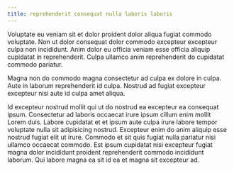 ```yaml
---
title: reprehenderit consequat nulla laboris laboris
---
```


Voluptate eu veniam sit et dolor proident dolor aliqua fugiat commodo voluptate. Non ut dolor consequat dolor commodo excepteur excepteur culpa non incididunt. Anim dolor eu officia veniam esse officia aliquip cupidatat in reprehenderit. Culpa ullamco anim reprehenderit do cupidatat commodo pariatur.

Magna non do commodo magna consectetur ad culpa ex dolore in culpa. Aute in laborum reprehenderit id culpa. Nostrud ad fugiat excepteur excepteur nisi aute id culpa amet aliqua.

Id excepteur nostrud mollit qui ut do nostrud ea excepteur ea consequat ipsum. Consectetur ad laboris occaecat irure ipsum cillum enim mollit Lorem duis. Labore cupidatat et et ipsum aute culpa irure labore tempor voluptate nulla sit adipisicing nostrud. Excepteur enim do anim aliquip esse nostrud fugiat elit ut irure. Commodo et sit quis fugiat nulla pariatur nisi ullamco occaecat commodo. Est ipsum cupidatat nisi excepteur fugiat magna dolor incididunt proident reprehenderit commodo incididunt laborum. Qui labore magna ea sit id ea et magna sit excepteur ad.